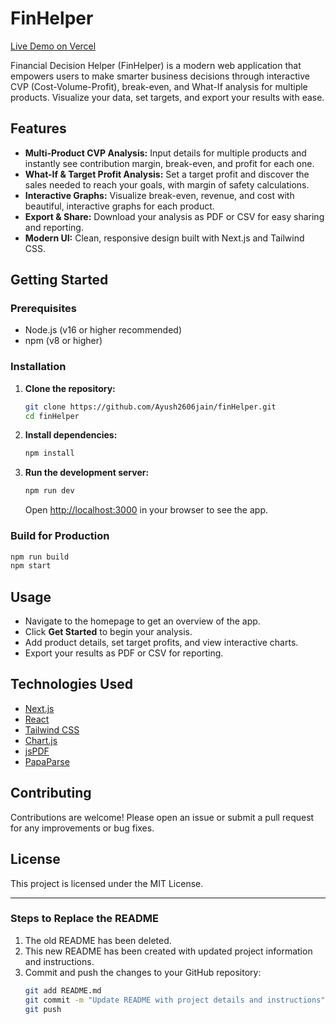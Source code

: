 # FinHelper

[Live Demo on Vercel](https://fin-helper.vercel.app/)

Financial Decision Helper (FinHelper) is a modern web application that empowers users to make smarter business decisions through interactive CVP (Cost-Volume-Profit), break-even, and What-If analysis for multiple products. Visualize your data, set targets, and export your results with ease.

## Features

- **Multi-Product CVP Analysis:** Input details for multiple products and instantly see contribution margin, break-even, and profit for each one.
- **What-If & Target Profit Analysis:** Set a target profit and discover the sales needed to reach your goals, with margin of safety calculations.
- **Interactive Graphs:** Visualize break-even, revenue, and cost with beautiful, interactive graphs for each product.
- **Export & Share:** Download your analysis as PDF or CSV for easy sharing and reporting.
- **Modern UI:** Clean, responsive design built with Next.js and Tailwind CSS.

## Getting Started

### Prerequisites
- Node.js (v16 or higher recommended)
- npm (v8 or higher)

### Installation

1. **Clone the repository:**
   ```sh
   git clone https://github.com/Ayush2606jain/finHelper.git
   cd finHelper
   ```
2. **Install dependencies:**
   ```sh
   npm install
   ```
3. **Run the development server:**
   ```sh
   npm run dev
   ```
   Open [http://localhost:3000](http://localhost:3000) in your browser to see the app.

### Build for Production
```sh
npm run build
npm start
```

## Usage
- Navigate to the homepage to get an overview of the app.
- Click **Get Started** to begin your analysis.
- Add product details, set target profits, and view interactive charts.
- Export your results as PDF or CSV for reporting.

## Technologies Used
- [Next.js](https://nextjs.org/)
- [React](https://react.dev/)
- [Tailwind CSS](https://tailwindcss.com/)
- [Chart.js](https://www.chartjs.org/)
- [jsPDF](https://github.com/parallax/jsPDF)
- [PapaParse](https://www.papaparse.com/)

## Contributing
Contributions are welcome! Please open an issue or submit a pull request for any improvements or bug fixes.

## License
This project is licensed under the MIT License.

---

### Steps to Replace the README
1. The old README has been deleted.
2. This new README has been created with updated project information and instructions.
3. Commit and push the changes to your GitHub repository:
   ```sh
   git add README.md
   git commit -m "Update README with project details and instructions"
   git push
   ``` 